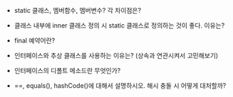 + static 클래스, 멤버함수, 멤버변수? 각 차이점은?

+ 클래스 내부에 inner 클래스 정의 시 static 클래스로 정의하는 것이 좋다. 이유는?

+ final 예약어란?

+ 인터페이스와 추상 클래스를 사용하는 이유는? (상속과 연관시켜서 고민해보기)

+ 인터페이스의 디폴트 메소드란 무엇인가?

+ ==, equals(), hashCode()에 대해서 설명하시오. 해시 충돌 시 어떻게 대처할까?

